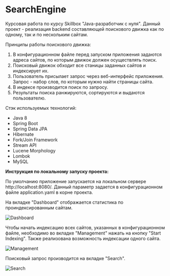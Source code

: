 # SearchEngine
Курсовая работа по курсу Skillbox "Java-разработчик с нуля".
Данный проект - реализация backend составляющей поискового движка как по одному, так и по нескольким сайтам.

Принципы работы поискового движка:
  1. В конфигурационном файле перед запуском приложения задаются адреса сайтов, по которым движок должен осуществлять поиск.
  2. Поисковый движок обходит все станицы заданных сайтов и индексирует их.
  3. Пользователь присылает запрос через веб-интерфейс приложения. Запрос - набор слов, по которым нужно найти страницы сайта.
  4. В индексе производится поиск по запросу.
  5. Результаты поиска ранжируются, сортируются и выдаются пользователю.
  
Стэк используемых технологий:

* Java 8
* Spring Boot
* Spring Data JPA
* Hibernate
* Fork/Join Framework
* Stream API
* Lucene Morphology
* Lombok
* MySQL
  
  
<b>Инструкция по локальному запуску проекта:</b>

По умолчанию приложение запускается на локальном сервере http://localhost:8080/. Данный параметр задается в конфигурационном файле application.yaml 
в корне проекта.

На вкладке "Dashboard" отображается статистика по проиндексированным сайтам.   
  
![Dashboard](https://user-images.githubusercontent.com/69419608/216474058-9f84f912-fffe-4379-8b35-81cb6294ee8f.jpg)

Чтобы начать индексацию всех сайтов, указанных в конфигурационном файле, необходимо во вкладке "Management" нажать на кнопку "Start Indexing". 
Также реализована возможность индексации одного сайта.
  
  ![Management](https://user-images.githubusercontent.com/69419608/216475460-d94b79c8-d1a8-453c-ab90-4be3f615da28.jpg)
  
Поисковый запрос производится на вкладке "Search".
  
  ![Search](https://user-images.githubusercontent.com/69419608/216476041-263c03ef-d38b-440f-9fb4-b6155046d105.jpg)


